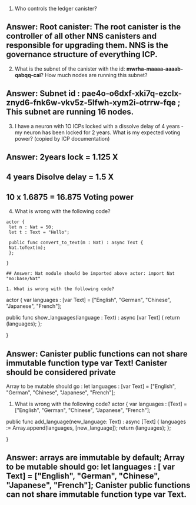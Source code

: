 1. Who controls the ledger canister?

## Answer: Root canister: The root canister is the controller of all other NNS canisters and responsible for upgrading them. NNS is the governance structure of everything ICP.


2. What is the subnet of the canister with the id: **mwrha-maaaa-aaaab-qabqq-cai**? How much nodes are running this subnet?

## Answer: Subnet id : pae4o-o6dxf-xki7q-ezclx-znyd6-fnk6w-vkv5z-5lfwh-xym2i-otrrw-fqe ; This subnet are running 16 nodes. 


3. I have a neuron with 1O ICPs locked with a dissolve delay of 4 years - my neuron has been locked for 2 years. What is my expected voting power?
(copied by ICP documentation)

## Answer:  2years lock = 1.125 X  
## 4 years Disolve delay = 1.5 X  
## 10 x 1.6875 = 16.875 Voting power 

4. What is wrong with the following code?

```
actor {
 let n : Nat = 50;
 let t : Text = "Hello";

 public func convert_to_text(m : Nat) : async Text {
 Nat.toText(m);
 };

}

## Answer: Nat module should be imported above actor: import Nat "mo:base/Nat"

1. What is wrong with the following code?

```
actor {
 var languages : [var Text] = ["English", "German", "Chinese", "Japanese", "French"];

 public func show_languages(language : Text) : async [var Text] {
 return (languages);
 };

}

## Answer:  Canister public functions can not share immutable function type var Text! Canister should be considered private
  Array to be mutable should go : let languages : [var Text] = ["English", "German", "Chinese", "Japanese", "French"];

1. What is wrong with the following code?
actor {
 var languages : [Text] = ["English", "German", "Chinese", "Japanese", "French"];

 public func add_language(new_language: Text) : async [Text] {
 languages := Array.append<Text>(languages, [new_language]);
 return (languages);
 };
 
}

## Answer: arrays are immutable by default; Array to be mutable should go: let languages : [ var Text] = ["English", "German", "Chinese", "Japanese", "French"];  Canister public functions can not share immutable function type var Text.
 
